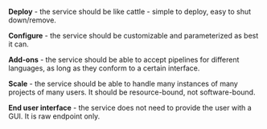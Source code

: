 **Deploy** - the service should be like cattle - simple to deploy, easy to shut down/remove.

**Configure** - the service should be customizable and parameterized as best it can.

**Add-ons** - the service should be able to accept pipelines for different languages, as long as they conform to a certain interface.

**Scale** - the service should be able to handle many instances of many projects of many users. It should be resource-bound, not software-bound.

**End user interface** - the service does not need to provide the user with a GUI. It is raw endpoint only.
